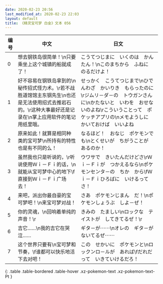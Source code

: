 ```yaml
---
date: 2020-02-23 20:56
last_modified_at: 2020-02-23 22:03
layout: default
title: 《精灵宝可梦 白金》文本 056
---
```

| 编号 | 中文 | 日文 |
| ---- | ---- | ---- |
| 0 | 想去钢铁岛很简单！\n只要乘坐上这个城镇的船就成了！ | こうてつじまに　いくのは　かんたん！\nこのまちから　ふねに　のるだけよ！ |
| 1 | 好不容易在钢铁岛拿到的\n秘传招式怪力术。\r若不战胜道馆馆主东钢先生\n也还是无法使用招式去推岩石的。\r这种大事最好还是记录在\n掌上应用软件的笔记用纸里哦。 | せっかく　こうてつじまで\nひでんわざ　かいりき　もらったのに\rジムリ－ダ－の　トウガンさんに\nかたないと　いわを　おせないのよね\rこういうことって　ポケッチアプリの\nメモようしに　かいておけば　いいよね |
| 2 | 原来如此！就算是相同种类的宝可梦\n所持有的特性也是有不同的么！ | なるほど！　おなじ　ポケモンでも\nとくせいが　ちがうことが　あるのか！ |
| 3 | 虽然我也只是听说的，\r听说使用Ｗｉ－Ｆｉ的话，\n就能从宝可梦中心的地下\f直接到Ｗｉ－Ｆｉ广场去！ | ウワサで　きいたんだけどさ\rＷｉ－Ｆｉが　つかえるなら\nポケモンセンタ－の　ちか　から\fＷｉ－Ｆｉひろばに　いけるってさ！ |
| 4 | 来吧，派出你最自豪的宝可梦吧！\n来宝可梦对战！ | さあ　ポケモンじまん　だ！\nポケモンしょうぶ　しよ－ぜ！ |
| 5 | 你的灵魂，\n回响着单纯的声音！\r | きみの　たましい\nロックな　テイストが　してきてるぜ！\r |
| 6 | 吉它……\n我的吉它在哭泣…… | ギタ－が⋯⋯\nオレの　ギタ－が　ないてるぜ⋯⋯ |
| 7 | 这个世界只要有\n宝可梦和节奏，\f谁都可以快乐地活下去对吧！ | この　せかいに　ポケモンと\nロックンロ－ルが　あれば\fだれだって　いきていけるだろ！ |
{: .table .table-bordered .table-hover .xz-pokemon-text .xz-pokemon-text-Pt }